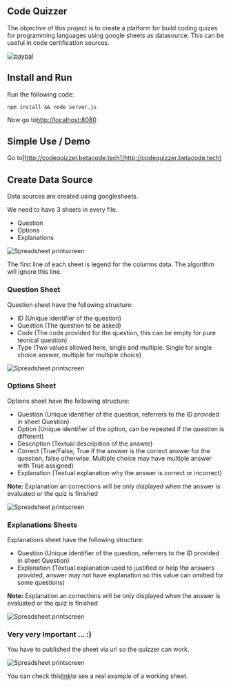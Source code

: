 ## Code Quizzer
The objective of this project is to create a platform for build coding quizes for programming languages using google sheets as datasource.
This can be useful in code certification sources.

[![paypal](https://raw.githubusercontent.com/Menda0/code-quizzer/master/buymecoffee.png)](https://www.paypal.com/cgi-bin/webscr?cmd=_s-xclick&hosted_button_id=9UN7YK72L3ME6)



## Install and Run
Run the following code:
```
npm install && node server.js
```

Now go to[http://localhost:8080](http://localhost:8080)

## Simple Use / Demo
Go to[http://codequizzer.betacode.tech](http://codequizzer.betacode.tech)


## Create Data Source
Data sources are created using googlesheets.

We need to have 3 sheets in every file.

- Question
- Options
- Explanations

![Spreadsheet printscreen](https://raw.githubusercontent.com/Menda0/code-quizzer/master/print1.png)

The first line of each sheet is legend for the columns data. The algorithm will ignore this line.

### Question Sheet
Question sheet have the following structure:

- ID (Unique identifier of the question)
- Question (The question to be asked)
- Code (The code provided for the question, this can be empty for pure teorical question)
- Type (Two values allowed here, single and multiple. Single for single choice answer, multiple for multiple choice)

![Spreadsheet printscreen](https://raw.githubusercontent.com/Menda0/code-quizzer/master/print2.png)

### Options Sheet
Options sheet have the following structure: 
- Question (Unique identifier of the question, referrers to the ID provided in sheet Question)
- Option (Unique identifier of the option, can be repeated if the question is different)
- Description (Textual descripition of the answer)
- Correct (True/False, True if the answer is the correct answer for the question, false otherwise. Multiple choice may have multiple answer with True assigned)
- Explanation (Textual explanation why the answer is correct or incorrect)

**Note:**
Explanation an corrections will be only displayed when the answer is evaluated or the quiz is finished 

![Spreadsheet printscreen](https://raw.githubusercontent.com/Menda0/code-quizzer/master/print3.png)

### Explanations Sheets
Explanations sheet have the following structure:

- Question (Unique identifier of the question, referrers to the ID provided in sheet Question)
- Explanation (Textual explanation used to justified or help the answers provided, answer may not have explanation so this value can omitted for some questions)

**Note:**
Explanation an corrections will be only displayed when the answer is evaluated or the quiz is finished 

![Spreadsheet printscreen](https://raw.githubusercontent.com/Menda0/code-quizzer/master/print4.png)

### Very very Important ... :)
You have to published the sheet via url so the quizzer can work.

![Spreadsheet printscreen](https://raw.githubusercontent.com/Menda0/code-quizzer/master/print5.png)


You can check this[link](https://docs.google.com/spreadsheets/d/1MTD1givsY2n2dZcFJ7oHImEX_ngmk60OGdja45onVZc/edit?usp=sharing)to see a real example of a working sheet.




